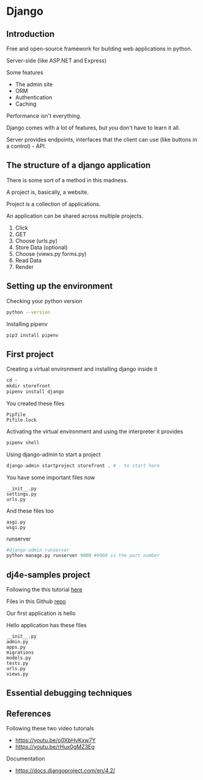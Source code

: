 
# Django

## Introduction

Free and open-source framework for building web applications in python.

Server-side (like ASP.NET and Express)

Some features

- The admin site
- ORM
- Authentication
- Caching

Performance isn't everything.

Django comes with a lot of features, but you don't have to learn it all.

Server provides endpoints, interfaces that the client can use (like buttons in a control) - API.

## The structure of a django application

There is some sort of a method in this madness.

A project is, basically, a website.

Project is a collection of applications.

An application can be shared across multiple projects.

1. Click
1. GET
1. Choose (urls.py) 
1. Store Data (optional)
1. Choose (views.py forms.py)
1. Read Data
1. Render

## Setting up the environment

Checking your python version
```sh
python --version
```

Installing pipenv
```sh
pip3 install pipenv
```

## First project

Creating a virtual environment and installing django inside it
```python
cd ~
mkdir storefront
pipenv install django
```

You created these files
```
Pipfile
Pifile.lock
```

Activating the virtual environment and using the interpreter it provides
```python
pipenv shell
```

Using django-admin to start a project
```python
django-admin startproject storefront . # . to start here
```

You have some important files now
```
__init__.py
settings.py
urls.py
```

And these files too
```
asgi.py
wsgi.py
```

runserver
```python
#django-admin runserver
python manage.py runserver 9000 #9000 is the port number
```

## dj4e-samples project

Following the this tutorial [here](https://youtu.be/o0XbHvKxw7Y)

Files in this Github [repo](https://github.com/csev/dj4e-samples)

Our first application is hello

Hello application has these files
```
__init__.py
admin.py
apps.py
migrations
models.py
tests.py
urls.py
views.py
```

## Essential debugging techniques

## References

Following these two video tutorials
- <https://youtu.be/o0XbHvKxw7Y>
- <https://youtu.be/rHux0gMZ3Eg>

Documentation
- <https://docs.djangoproject.com/en/4.2/>
